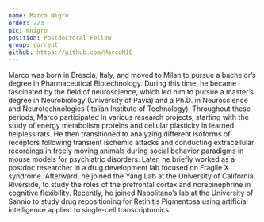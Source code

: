 ```yaml
---
name: Marco Nigro
order: 223
pic: mnigro
position: Postdoctoral Fellow
group: current
github: https://github.com/MarcoN16
---
```


Marco was born in Brescia, Italy, and moved to Milan to pursue a bachelor’s degree in Pharmaceutical Biotechnology. During this time, he became fascinated by the field of neuroscience, which led him to pursue a master’s degree in Neurobiology (University of Pavia) and a Ph.D. in Neuroscience and Neurotechnologies (Italian Institute of Technology). Throughout these periods, Marco participated in various research projects, starting with the study of energy metabolism proteins and cellular plasticity in learned helpless rats. He then transitioned to analyzing different isoforms of receptors following transient ischemic attacks and conducting extracellular recordings in freely moving animals during social behavior paradigms in mouse models for psychiatric disorders. Later, he briefly worked as a postdoc researcher in a drug development lab focused on Fragile X syndrome. Afterward, he joined the Yang Lab at the University of California, Riverside, to study the roles of the prefrontal cortex and norepinephrine in cognitive flexibility. Recently, he joined Napolitano’s lab at the University of Sannio to study drug repositioning for Retinitis Pigmentosa using artificial intelligence applied to single-cell transcriptomics.
